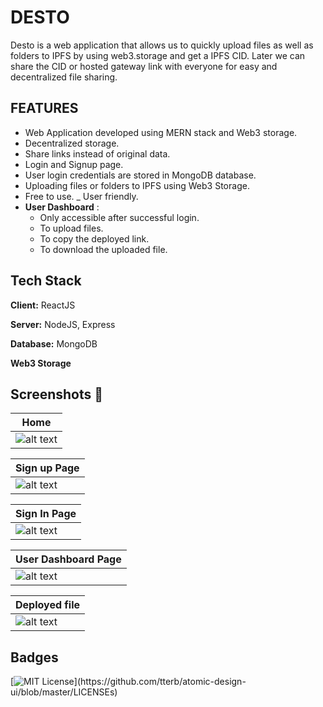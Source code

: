 
# DESTO

Desto is a web application that allows us to quickly upload files as well as folders to IPFS by using web3.storage and get a IPFS CID. Later we can share the CID or hosted gateway link with everyone for easy and decentralized file sharing.



## FEATURES

 - Web Application developed using MERN stack and Web3 storage.
 - Decentralized storage.
 - Share links instead of original data.
 - Login and Signup page.
 - User login credentials are stored in MongoDB database.
 - Uploading files or folders to IPFS using Web3 Storage.
 - Free to use.
 _ User friendly.
 - **User Dashboard** : 
    - Only accessible after successful login.
    - To upload files.
    - To copy the deployed link.
    - To download the uploaded file.
     
## Tech Stack

**Client:** ReactJS

**Server:** NodeJS, Express

**Database:** MongoDB

**Web3 Storage**


## Screenshots  📸



[Home Page]: https://user-images.githubusercontent.com/65064180/170383925-298f1dea-6330-4217-a09c-5fdbf7d58ca7.png

[Signup Page]:https://user-images.githubusercontent.com/65064180/170383934-158151b6-0751-43ed-accf-749e0614c7f1.png

[Login Page]: https://user-images.githubusercontent.com/65064180/170383936-dc28fbf5-2c1e-4ef6-92cc-976a3c84e4d9.png

[User Dashboard Page]:https://user-images.githubusercontent.com/65064180/170383939-d69942a7-3128-49f1-92e8-31b0953f9cc7.png

[Deployed file]: https://user-images.githubusercontent.com/65064180/170383940-1ae58aa0-1132-411f-a38a-717d038b8fd7.png

|    Home       |    
| ------------- | 
|![alt text][Home Page]  |

|    Sign up Page   |    
| ------------- | 
|![alt text][Signup Page]  | 


|    Sign In Page    |    
| ------------- |
|![alt text][Login Page]  | 

|    User Dashboard Page  |    
| ------------- | 
|![alt text][User Dashboard Page]  | 


|    Deployed file    |    
| ------------- |
|![alt text][Deployed file]  | 

## Badges

[![MIT License](https://img.shields.io/apm/l/atomic-design-ui.svg?)](https://github.com/tterb/atomic-design-ui/blob/master/LICENSEs)
